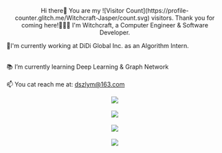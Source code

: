 <p align="center">
  Hi there👋
  You are my ![Visitor Count](https://profile-counter.glitch.me/Witchcraft-Jasper/count.svg) visitors. Thank you for coming here!🥳🥳🥳
  I'm Witchcraft, a Computer Engineer & Software Developer.
  <p>🔭I'm currently working at DiDi Global Inc. as an Algorithm Intern.</p>
  <br>
  📚 I’m currently learning Deep Learning & Graph Network
  <br>
  <br>
  📫 You cat reach me at: <a href="mailto: dszlym@163.com  ">  dszlym@163.com  </a>

</p>
<div align="center">
  <a href="https://github.com/anuraghazra/convoychat">
   <img  src="https://github-readme-streak-stats.herokuapp.com/?user=Witchcraft-Jasper&theme=discord_old_blurple" /> </div>
  </a>

</div>

  <div>&nbsp;</div>
<div align="center">
  <a href="https://github.com/anuraghazra/convoychat">
    <img src="https://github-readme-stats.vercel.app/api?username=Witchcraft-Jasper&count_private=true&theme=discord_old_blurple&show_icons=true" />
  </a>
</div>
  <div>&nbsp;</div>
<div align="center"> <img src="https://github-profile-trophy.vercel.app/?username=Witchcraft-Jasper&theme=discord&column=5" /> </div>
  <div>&nbsp;</div>
  <div align="center">
  <a href="https://github.com/anuraghazra/github-readme-stats">
    <img align="center" src="https://github-readme-stats.vercel.app/api/top-langs/?username=Witchcraft-Jasper&layout=compact&theme=discord_old_blurple&hide=C" />
  </a>
  </div>
<!--
  <picture>
    <source media="(prefers-color-scheme: dark)" srcset="https://cdn.jsdelivr.net/gh/Witchcraft-Jasper/Witchcraft-Jasper/profile-snake-contrib/github-contribution-grid-snake-dark.svg" />
    <source media="(prefers-color-scheme: light)" srcset="https://cdn.jsdelivr.net/gh/Witchcraft-Jasper/Witchcraft-Jasper/profile-snake-contrib/github-contribution-grid-snake.svg" />
    <img alt="github-snake" src="https://cdn.jsdelivr.net/gh/Witchcraft-Jasper/Witchcraft-Jasper/profile-snake-contrib/github-contribution-grid-snake-dark.svg" />
  </picture>
-->
<!--
**Witchcraft-Jasper/Witchcraft-Jasper** is a ✨ _special_ ✨ repository because its `README.md` (this file) appears on your GitHub profile.

Here are some ideas to get you started:

- 🔭 I’m currently working on ...
- 🌱 I’m currently learning ...
- 👯 I’m looking to collaborate on ...
- 🤔 I’m looking for help with ...
- 💬 Ask me about ...
- 📫 How to reach me: ...
- 😄 Pronouns: ...
- ⚡ Fun fact: ...
-->
